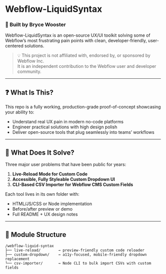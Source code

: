 # Webflow-LiquidSyntax

### 🚀 Built by Bryce Wooster

Webflow-LiquidSyntax is an open-source UX/UI toolkit solving some of Webflow’s most frustrating pain points with clean, developer-friendly, user-centered solutions.

> 💡 This project is not affiliated with, endorsed by, or sponsored by Webflow Inc.  
> It is an independent contribution to the Webflow user and developer community.

---

## ❓ What Is This?

This repo is a fully working, production-grade proof-of-concept showcasing your ability to:

- Understand real UX pain in modern no-code platforms
- Engineer practical solutions with high design polish
- Deliver open-source tools that plug seamlessly into teams’ workflows

---

## 🧠 What Does It Solve?

Three major user problems that have been public for years:

1. **Live-Reload Mode for Custom Code**
2. **Accessible, Fully Styleable Custom Dropdown UI**
3. **CLI-Based CSV Importer for Webflow CMS Custom Fields**

Each tool lives in its own folder with:
- HTML/JS/CSS or Node implementation
- Before/after preview or demo
- Full README + UX design notes

---

## 📁 Module Structure

```plaintext
/webflow-liquid-syntax
├── live-reload/        → preview-friendly custom code reloader
├── custom-dropdown/    → a11y-focused, mobile-friendly dropdown replacement
└── csv-importer/       → Node CLI to bulk import CSVs with custom fields
